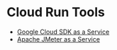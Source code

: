 # Cloud Run Tools

- [Google Cloud SDK as a Service](https://github.com/gchux/cloud-run-tools/tree/main/gcloud)
- [Apache JMeter as a Service](https://github.com/gchux/cloud-run-tools/tree/main/jmeter)
